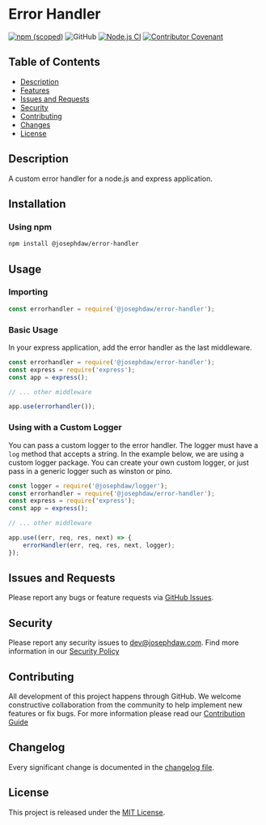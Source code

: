 # Error Handler
[![npm (scoped)](https://img.shields.io/npm/v/%40josephdaw/error-handler?logo=npm)](https://www.npmjs.com/package/@josephdaw/error-handler)
![GitHub](https://img.shields.io/github/license/josephdaw/error-handler)
[![Node.js CI](https://github.com/josephdaw/error-handler/actions/workflows/node-testing.yml/badge.svg)](https://github.com/josephdaw/error-handler/actions/workflows/node-testing.yml)
[![Contributor Covenant](https://img.shields.io/badge/Contributor%20Covenant-2.1-4baaaa.svg)](code_of_conduct.md)


## Table of Contents
- [Description](#description)
- [Features](#features)
- [Issues and Requests](#issues-and-requests)
- [Security](#security)
- [Contributing](#contributing)
- [Changes](#changelog)
- [License](#license)


## Description
A custom error handler for a node.js and express application.

## Installation
### Using npm
```bash
npm install @josephdaw/error-handler
```

## Usage
### Importing
```javascript
const errorhandler = require('@josephdaw/error-handler');
```
### Basic Usage
In your express application, add the error handler as the last middleware.
```javascript
const errorhandler = require('@josephdaw/error-handler');
const express = require('express');
const app = express();

// ... other middleware

app.use(errorhandler());
```
### Using with a Custom Logger
You can pass a custom logger to the error handler. The logger must have a `log` method that accepts a string. In the example below, we are using a custom logger package. You can create your own custom logger, or just pass in a generic logger such as winston or pino.
```javascript
const logger = require('@josephdaw/logger');
const errorhandler = require('@josephdaw/error-handler');
const express = require('express');
const app = express();

// ... other middleware

app.use((err, req, res, next) => {
    errorHandler(err, req, res, next, logger);
});
```

## Issues and Requests
Please report any bugs or feature requests via [GitHub Issues](https://github.com/josephdaw/error-handler/issues). 

## Security 
Please report any security issues to [dev@josephdaw.com](mailto:dev@josephdaw.com). Find more information in our [Security Policy](.github/SECURITY.md)

## Contributing
All development of this project happens through GitHub. We welcome constructive collaboration from the community to help implement new features or fix bugs. For more information please read our [Contribution Guide](.github/CONTRIBUTING.md)

## Changelog
Every significant change is documented in the [changelog file](CHANGELOG.md). 

## License
This project is released under the [MIT License](LICENSE).
